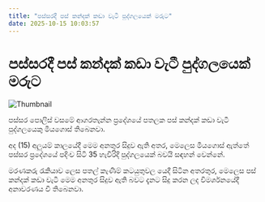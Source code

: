 ```yaml
---
title: "පස්සරදී පස් කන්දක් කඩා වැටී පුද්ගලයෙක් මරුට"
date: 2025-10-15 10:03:57
---
```


# පස්සරදී පස් කන්දක් කඩා වැටී පුද්ගලයෙක් මරුට

![Thumbnail](https://helakuru.sgp1.cdn.digitaloceanspaces.com/esana/images/lib/death[1].jpg)

පස්සර පොලිස් වසමේ ආගරතැන්න ප්‍රදේශයේ පතලක පස් කන්දක් කඩා වැටී පුද්ගලයෙකු මියගොස් තිබෙනවා.

අද (15) අලුයම් කාලයේදී මෙම අනතුර සිදුව ඇති අතර, මෙලෙස මියගොස් ඇත්තේ පස්සර ප්‍රදේශයේ පදිංච සිටි 35 හැවිරිදි පුද්ගලයෙක් බවයි සඳහන් වෙන්නේ.

මරණකරු රැකියාව ලෙස පතල් කැණීම් කටයුතුවල යෙදී සිටින අතරතුර, මෙලෙස පස් කන්දක් කඩා වැටී මෙම අනතුර සිදුව ඇති බවට දැනට සිදු කරන ලද විමර්ශනයේදී අනාවරණය වී තිබෙනවා.

